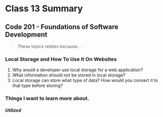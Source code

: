 # Class 13 Summary
## Code 201 - Foundations of Software Development

> These topics relates because...

### Local Storage and How To Use It On Websites
1. Why would a developer use local storage for a web application?
2. What information should not be stored in local storage?
3. Local storage can store what type of data? How would you convert it to that type before storing?

### Things I want to learn more about.
> 

##### Utilized 